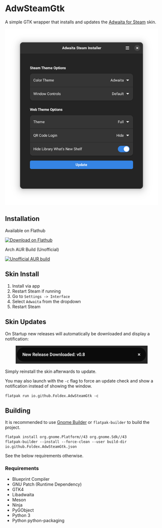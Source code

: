 # AdwSteamGtk

A simple GTK wrapper that installs and updates the [Adwaita for Steam](https://github.com/tkashkin/Adwaita-for-Steam) skin.

<p align="center"><img src="img/screen.png?raw=true" /></p>

## Installation

Available on Flathub

<a href="https://flathub.org/apps/details/io.github.Foldex.AdwSteamGtk">
    <img width="200" alt="Download on Flathub" src="https://flathub.org/assets/badges/flathub-badge-i-en.svg"/>
</a>

<br/>

Arch AUR Build (Unofficial)

<a href="https://aur.archlinux.org/packages/adwsteamgtk">
    <img width="200" alt="Unofficial AUR build" src="https://img.shields.io/aur/version/adwsteamgtk?style=for-the-badge">
</a>

## Skin Install

1. Install via app
2. Restart Steam if running
3. Go to `Settings -> Interface`
4. Select `Adwaita` from the dropdown
5. Restart Steam

## Skin Updates

On Startup new releases will automatically be downloaded and display a notification:

<p align="center"><img src="img/update.png?raw=true" /></p>

Simply reinstall the skin afterwards to update.

You may also launch with the `-c` flag to force an update check and show a notification instead of showing the window.

`flatpak run io.github.Foldex.AdwSteamGtk -c`

## Building

It is recommended to use [Gnome Builder](https://wiki.gnome.org/Apps/Builder) or `flatpak-builder` to build the project.

```
flatpak install org.gnome.Platform//43 org.gnome.Sdk//43
flatpak-builder --install --force-clean --user build-dir io.github.Foldex.AdwSteamGtk.json
```

See the below requirements otherwise.

### Requirements

- Blueprint Compiler
- GNU Patch (Runtime Dependency)
- GTK4
- Libadwaita
- Meson
- Ninja
- PyGObject
- Python 3
- Python python-packaging

